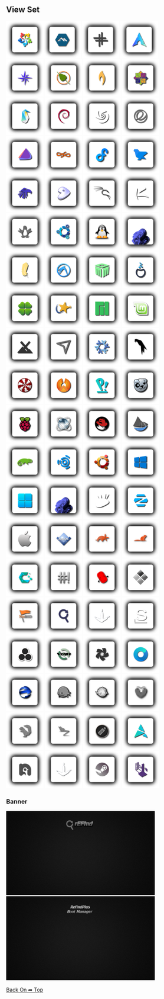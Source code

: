 ## View Set

<img src="Shadow-rEFInd/os_alma.png" alt="Github Project" style="width:20%;"><img src="Shadow-rEFInd/os_alpine.png" alt="Github Project" style="width:20%;"> 
<img src="Shadow-rEFInd/os_antix.png" alt="Github Project" style="width:20%;"> 
<img src="Shadow-rEFInd/os_arch.png" alt="Github Project" style="width:20%;"> 
<img src="Shadow-rEFInd/os_bluestar.png" alt="Github Project" style="width:20%;"> 
<img src="Shadow-rEFInd/os_bodhi.png" alt="Github Project" style="width:20%;"> 
<img src="Shadow-rEFInd/os_bunsenlabs.png" alt="Github Project" style="width:20%;"> 
<img src="Shadow-rEFInd/os_centos.png" alt="Github Project" style="width:20%;"> 
<img src="Shadow-rEFInd/os_clear.png" alt="Github Project" style="width:20%;"> 
<img src="Shadow-rEFInd/os_debian.png" alt="Github Project" style="width:20%;"> 
<img src="Shadow-rEFInd/os_deepin.png" alt="Github Project" style="width:20%;"> 
<img src="Shadow-rEFInd/os_elementary.png" alt="Github Project" style="width:20%;"> 
<img src="Shadow-rEFInd/os_endeavouros.png" alt="Github Project" style="width:20%;"> 
<img src="Shadow-rEFInd/os_endless.png" alt="Github Project" style="width:20%;"> 
<img src="Shadow-rEFInd/os_fedora.png" alt="Github Project" style="width:20%;"> 
<img src="Shadow-rEFInd/os_feren.png" alt="Github Project" style="width:20%;"> 
<img src="Shadow-rEFInd/os_garuda.png" alt="Github Project" style="width:20%;"> 
<img src="Shadow-rEFInd/os_gentoo.png" alt="Github Project" style="width:20%;"> 
<img src="Shadow-rEFInd/os_kali.png" alt="Github Project" style="width:20%;"> 
<img src="Shadow-rEFInd/os_kaos.png" alt="Github Project" style="width:20%;"> 
<img src="Shadow-rEFInd/os_knoppix.png" alt="Github Project" style="width:20%;"> 
<img src="Shadow-rEFInd/os_kubuntu.png" alt="Github Project" style="width:20%;"> 
<img src="Shadow-rEFInd/os_linux.png" alt="Github Project" style="width:20%;"> 
<img src="Shadow-rEFInd/os_linux_fx_11.png" alt="Github Project" style="width:20%;">
<img src="Shadow-rEFInd/os_lite.png" alt="Github Project" style="width:20%;"> 
<img src="Shadow-rEFInd/os_lubuntu.png" alt="Github Project" style="width:20%;"> 
<img src="Shadow-rEFInd/os_mabox.png" alt="Github Project" style="width:20%;"> 
<img src="Shadow-rEFInd/os_mageia.png" alt="Github Project" style="width:20%;"> 
<img src="Shadow-rEFInd/os_clover.png" alt="Github Project" style="width:20%;"> 
<img src="Shadow-rEFInd/os_mandriva.png" alt="Github Project" style="width:20%;"> 
<img src="Shadow-rEFInd/os_manjaro.png" alt="Github Project" style="width:20%;"> 
<img src="Shadow-rEFInd/os_linuxmint.png" alt="Github Project" style="width:20%;"> 
<img src="Shadow-rEFInd/os_mx.png" alt="Github Project" style="width:20%;"> 
<img src="Shadow-rEFInd/os_netrunner.png" alt="Github Project" style="width:20%;"> 
<img src="Shadow-rEFInd/os_nixos.png" alt="Github Project" style="width:20%;"> 
<img src="Shadow-rEFInd/os_parrot.png" alt="Github Project" style="width:20%;"> 
<img src="Shadow-rEFInd/os_peppermint.png" alt="Github Project" style="width:20%;"> 
<img src="Shadow-rEFInd/os_phoenix.png" alt="Github Project" style="width:20%;"> 
<img src="Shadow-rEFInd/os_pop.png" alt="Github Project" style="width:20%;"> 
<img src="Shadow-rEFInd/os_puppy.png" alt="Github Project" style="width:20%;"> 
<img src="Shadow-rEFInd/os_raspios.png" alt="Github Project" style="width:20%;"> 
<img src="Shadow-rEFInd/os_react.png" alt="Github Project" style="width:20%;"> 
<img src="Shadow-rEFInd/os_redhat.png" alt="Github Project" style="width:20%;"> 
<img src="Shadow-rEFInd/os_solus.png" alt="Github Project" style="width:20%;"> 
<img src="Shadow-rEFInd/os_suse.png" alt="Github Project" style="width:20%;"> 
<img src="Shadow-rEFInd/os_ubuntu_studio.png" alt="Github Project" style="width:20%;"> 
<img src="Shadow-rEFInd/os_ubuntu.png" alt="Github Project" style="width:20%;"> 
<img src="Shadow-rEFInd/os_windows10.png" alt="Github Project" style="width:20%;"> 
<img src="Shadow-rEFInd/os_windows.png" alt="Github Project" style="width:20%;"> 
<img src="Shadow-rEFInd/os_windows11.png" alt="Github Project" style="width:20%;"> 
<img src="Shadow-rEFInd/os_xubuntu.png" alt="Github Project" style="width:20%;"> 
<img src="Shadow-rEFInd/os_zorin.png" alt="Github Project" style="width:20%;"> 
<img src="Shadow-rEFInd/os_mac.png" alt="Github Project" style="width:20%;">
<img src="Shadow-rEFInd/os_arcaos.png" alt="Github Project" style="width:20%;">
<img src="Shadow-rEFInd/os_artful.png" alt="Github Project" style="width:20%;">
<img src="Shadow-rEFInd/os_bionic.png" alt="Github Project" style="width:20%;">
<img src="Shadow-rEFInd/os_cachyos.png" alt="Github Project" style="width:20%;">
<img src="Shadow-rEFInd/os_crunchbang.png" alt="Github Project" style="width:20%;">
<img src="Shadow-rEFInd/os_gummiboot.png" alt="Github Project" style="width:20%;">
<img src="Shadow-rEFInd/os_legacy.png" alt="Github Project" style="width:20%;">
<img src="Shadow-rEFInd/os_netbsd.png" alt="Github Project" style="width:20%;">
<img src="Shadow-rEFInd/os_refind.png" alt="Github Project" style="width:20%;">
<img src="Shadow-rEFInd/os_sabaion.png" alt="Github Project" style="width:20%;">
<img src="Shadow-rEFInd/os_slackware.png" alt="Github Project" style="width:20%;">
<img src="Shadow-rEFInd/os_unknown.png" alt="Github Project" style="width:20%;">
<img src="Shadow-rEFInd/os_void.png" alt="Github Project" style="width:20%;">
<img src="Shadow-rEFInd/os_chakra.png" alt="Github Project" style="width:20%;">
<img src="Shadow-rEFInd/os_opencore.png" alt="Github Project" style="width:20%;">
<img src="Shadow-rEFInd/os_ecomstation.png" alt="Github Project" style="width:20%;">
<img src="Shadow-rEFInd/os_freedos.png" alt="Github Project" style="width:20%;">
<img src="Shadow-rEFInd/os_openbsd.png" alt="Github Project" style="width:20%;">
<img src="Shadow-rEFInd/os_trusty.png" alt="Github Project" style="width:20%;">
<img src="Shadow-rEFInd/os_xenial.png" alt="Github Project" style="width:20%;">
<img src="Shadow-rEFInd/os_zesty.png" alt="Github Project" style="width:20%;">
<img src="Shadow-rEFInd/os_ventoy.png" alt="Github Project" style="width:20%;">
<img src="Shadow-rEFInd/os_artix.png" alt="Github Project" style="width:20%;">
<img src="Shadow-rEFInd/os_nobara.png" alt="Github Project" style="width:20%;">
<img src="Shadow-rEFInd/os_sabaion.png" alt="Github Project" style="width:20%;">
<img src="Shadow-rEFInd/os_steamos.png" alt="Github Project" style="width:20%;">
<img src="Shadow-rEFInd/os_tails.png" alt="Github Project" style="width:20%;">

### Banner
<img src="Shadow-rEFInd/banner.png" alt="Github Project" style="width:80%;">
<img src="Shadow-rEFInd/banner-plus.png" alt="Github Project" style="width:80%;">

[Back On ➦ Top](https://github.com/chris1111/Shadow-rEFInd/blob/main/View-Set.md#view-set)

